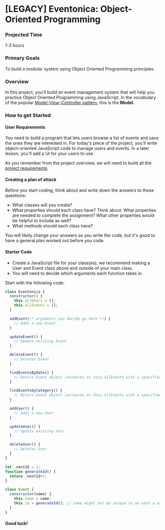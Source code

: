 # [LEGACY] Eventonica: Object-Oriented Programming

### Projected Time

1-3 hours

### Primary Goals

To build a modular system using Object Oriented Programming principles.

### Overview

In this project, you'll build an event management system that will help you practice Object Oriented Programming using JavaScript. In the vocabulary of the popular [Model-View-Controller pattern](https://en.wikipedia.org/wiki/Model%E2%80%93view%E2%80%93controller), this is the **Model**.

### How to get Started

#### User Requirements

You need to build a program that lets users browse a list of events and save the ones they are interested in. For today's piece of the project, you'll write object-oriented JavaScript code to manage users and events. In a later lesson, you'll add a UI for your users to use.

As you remember from the project overview, we will need to build all the [project requirements](./README.md#project-requirements).

#### Creating a plan of attack

Before you start coding, think about and write down the answers to these questions:

- What classes will you create?
- What properties should each class have? Think about: What properties are needed to complete the assignment? What other properties would be helpful to include as well?
- What methods should each class have?

You will likely change your answers as you write the code, but it's good to have a general plan worked out before you code.

#### Starter Code

- Create a JavaScript file for your class(es); we recommend making a User and Event class above and outside of your main class.
- You will need to decide which arguments each function takes in.

Start with the following code:

```javascript
class Eventonica {
  constructor() {
    this.allUsers = [];
    this.allEvents = [];
  }

  addEvent(/* arguments you decide go here */) {
    // Adds a new Event
  }

  updateEvent() {
    // Update existing Event
  }

  deleteEvent() {
    // Deletes Event
  }

  findEventsByDate() {
    // Return Event object instances in this.allEvents with a specified date
  }

  findEventsbyCategory() {
    // Return Event object instances in this.allEvents with a specified category
  }

  addUser() {
    // Adds a new User
  }

  updateUser() {
    // Update existing User
  }

  deleteUser() {
    // Deletes User
  }
}

let _nextId = 1;
function generateId() {
  return _nextId++;
}

class Event {
  constructor(name) {
    this.name = name;
    this.id = generateId(); // name might not be unique so we want a way to find this later
  }
}
```

#### Good luck!
